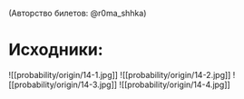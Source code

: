 (Авторство билетов: @r0ma_shhka)

# Исходники:
![[probability/origin/14-1.jpg]]
![[probability/origin/14-2.jpg]]
![[probability/origin/14-3.jpg]]
![[probability/origin/14-4.jpg]]